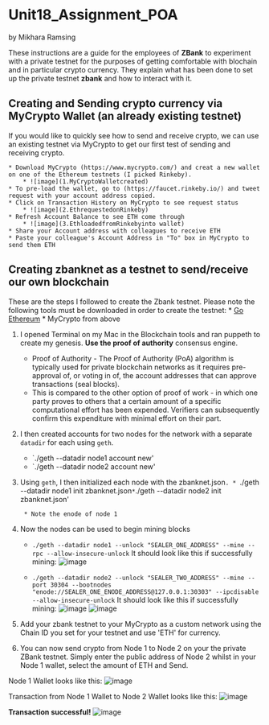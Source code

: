 # Unit18_Assignment_POA
by Mikhara Ramsing


These instructions are a guide for the employees of **ZBank** to experiment with a private testnet for the purposes of getting comfortable with blochain and in particular crypto currency. They explain what has been done to set up the private testnet **zbank** and how to interact with it.


## Creating and Sending crypto currency via MyCrypto Wallet (an already existing testnet)


If you would like to quickly see how to send and receive crypto, we can use an existing testnet via MyCrypto to get our first test of sending and receiving crypto.


	* Download MyCrypto (https://www.mycrypto.com/) and creat a new wallet on one of the Ethereum testnets (I picked Rinkeby).
		* ![image](1.MyCryptoWalletcreated)
	* To pre-load the wallet, go to (https://faucet.rinkeby.io/) and tweet request with your account address copied.
	* Click on Transaction History on MyCrypto to see request status
		* ![image](2.EthrequestedonRinkeby)
	* Refresh Account Balance to see ETH come through
		* ![image](3.EthloadedfromRinkebyinto wallet)
	* Share your Account address with colleagues to receive ETH
	* Paste your colleague's Account Address in "To" box in MyCrypto to send them ETH


## Creating **zbanknet** as a testnet to send/receive our own blockchain

These are the steps I followed to create the Zbank testnet. Please note the following tools must be downloaded in order to create the testnet:
	* [Go Ethereum](https://geth.ethereum.org/) 
	* MyCrypto from above

1. I opened Terminal on my Mac in the Blockchain tools and ran puppeth to create my genesis. **Use the proof of authority** consensus engine.
	* Proof of Authority - The Proof of Authority (PoA) algorithm is typically used for private blockchain networks as it requires pre-approval of, or voting in of, the account addresses that can approve transactions (seal blocks).
	* This is compared to the other option of proof of work - in which one party proves to others that a certain amount of a specific computational effort has been expended. Verifiers can subsequently confirm this expenditure with minimal effort on their part.

2. I then created accounts for two nodes for the network with a separate `datadir` for each using `geth`.
	* `./geth --datadir node1 account new'	
	* `./geth --datadir node2 account new'


3. Using `geth`, I then initialized each node with the zbanknet.json`.
        * `./geth --datadir node1 init zbanknet.json`
        * `./geth --datadir node2 init zbanknet.json'

        * Note the enode of node 1


4. Now the nodes can be used to begin mining blocks
	*  `./geth --datadir node1 --unlock "SEALER_ONE_ADDRESS" --mine --rpc --allow-insecure-unlock`
It should look like this if successfully mining:
![image](4.node1)

    *  `./geth --datadir node2 --unlock "SEALER_TWO_ADDRESS" --mine --port 30304 --bootnodes "enode://SEALER_ONE_ENODE_ADDRESS@127.0.0.1:30303" --ipcdisable --allow-insecure-unlock`
It should look like this if successfully mining:
![image](5.node2a)
![image](6.node2b)

5. Add your zbank testnet to your MyCrypto as a custom network using the Chain ID you set for your testnet and use 'ETH' for currency.

6. You can now send crypto from Node 1 to Node 2 on your the private ZBank testnet. Simply enter the public address of Node 2 whilst in your Node 1 wallet, select the amount of ETH and Send.

Node 1 Wallet looks like this:
![image](7.node1wallet)

Transaction from Node 1 Wallet to Node 2 Wallet looks like this:
![image](8.transactionfromnode1tonode2)

**Transaction successful!**
![image](9.transactionsuccessful)